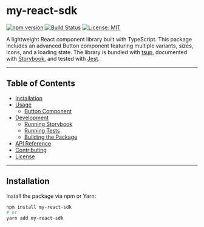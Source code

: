 # my-react-sdk

[![npm version](https://img.shields.io/npm/v/my-react-sdk.svg)](https://www.npmjs.com/package/my-react-sdk)
[![Build Status](https://img.shields.io/github/workflow/status/yourusername/my-react-sdk/CI)](https://github.com/yourusername/my-react-sdk/actions)
[![License: MIT](https://img.shields.io/npm/l/my-react-sdk.svg)](LICENSE)

A lightweight React component library built with TypeScript. This package includes an advanced Button component featuring multiple variants, sizes, icons, and a loading state. The library is bundled with [tsup](https://github.com/egoist/tsup), documented with [Storybook](https://storybook.js.org/), and tested with [Jest](https://jestjs.io/).

---

## Table of Contents

- [Installation](#installation)
- [Usage](#usage)
  - [Button Component](#button-component)
- [Development](#development)
  - [Running Storybook](#running-storybook)
  - [Running Tests](#running-tests)
  - [Building the Package](#building-the-package)
- [API Reference](#api-reference)
- [Contributing](#contributing)
- [License](#license)

---

## Installation

Install the package via npm or Yarn:

```bash
npm install my-react-sdk
# or
yarn add my-react-sdk
```